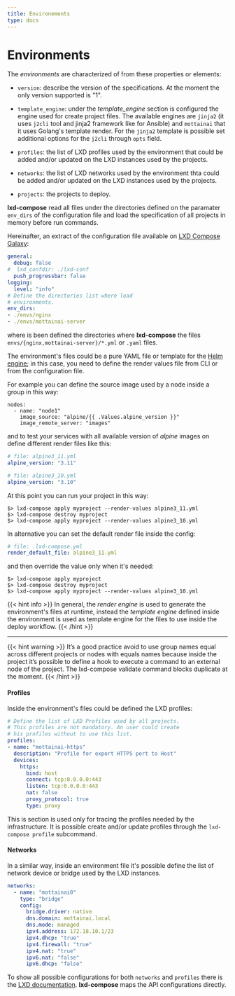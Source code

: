 ```yaml
---
title: Environements
type: docs
---
```


# Environments

The *environments* are characterized of from these properties or elements:

  * `version`: describe the version of the specifications. At the moment
    the only version supported is "1".

  * `template_engine`: under the *template_engine* section is configured
    the engine used for create project files. The available engines are
    `jinja2` (it uses `j2cli` tool and jinja2 framework like for Ansible)
    and `mottainai` that it uses Golang's template render.
    For the `jinja2` template is possible set additional options for the
    `j2cli` through `opts` field.

  * `profiles`: the list of LXD profiles used by the environment
    that could be added and/or updated on the LXD instances used
    by the projects.

  * `networks`: the list of LXD networks used by the environment
    thta could be added and/or updated on the LXD instances used
    by the projects.

  * `projects`: the projects to deploy.

**lxd-compose** read all files under the directories defined on the paramater `env_dirs`
of the configuration file and load the specification of all projects in memory before
run commands.

Hereinafter, an extract of the configuration file available on [LXD Compose Galaxy](https://github.com/MottainaiCI/lxd-compose-galaxy/blob/master/.lxd-compose):

```yaml
general:
  debug: false
#  lxd_confdir: ./lxd-conf
  push_progressbar: false
logging:
  level: "info"
# Define the directories list where load
# environments.
env_dirs:
- ./envs/nginx
- ./envs/mottainai-server
```

where is been defined the directories where **lxd-compose** the files
`envs/{nginx,mottainai-server}/*.yml` or `.yaml` files.

The environment's files could be a pure YAML file or template for
the [Helm engine](https://helm.sh/docs/chart_template_guide/);
in this case, you need to define the render values file from CLI or
from the configuration file.

For example you can define the source image used by a node inside a group
in this way:

```
nodes:
  - name: "node1"
    image_source: "alpine/{{ .Values.alpine_version }}"
    image_remote_server: "images"
```

and to test your services with all available version of *alpine* images on define different render files
like this:

```yaml
# file: alpine3_11.yml
alpine_version: "3.11"
```

```yaml
# file: alpine3_10.yml
alpine_version: "3.10"
```

At this point you can run your project in this way:

```shell
$> lxd-compose apply myproject --render-values alpine3_11.yml
$> lxd-compose destroy myproject
$> lxd-compose apply myproject --render-values alpine3_10.yml
```

In alternative you can set the default render file inside the config:

```yaml
# file: .lxd-compose.yml
render_default_file: alpine3_11.yml
```
and then override the value only when it's needed:

```shell
$> lxd-compose apply myproject
$> lxd-compose destroy myproject
$> lxd-compose apply myproject --render-values alpine3_10.yml
```

{{< hint info >}}
In general, the *render engine* is used to generate the environment's files at runtime,
instead the *template engine* defined inside the environment is used as template engine
for the files to use inside the deploy workflow.
{{< /hint >}}

***

{{< hint warning >}}
It’s a good practice avoid to use group names equal across different projects or nodes
with equals names because inside the project it’s possible to define a hook to execute
a command to an external node of the project. The lxd-compose validate command blocks
duplicate at the moment.
{{< /hint >}}


#### Profiles


Inside the environment's files could be defined the LXD profiles:

```yaml
# Define the list of LXD Profiles used by all projects.
# This profiles are not mandatory. An user could create
# his profiles without to use this list.
profiles:
- name: "mottainai-https"
  description: "Profile for export HTTPS port to Host"
  devices:
    https:
      bind: host
      connect: tcp:0.0.0.0:443
      listen: tcp:0.0.0.0:443
      nat: false
      proxy_protocol: true
      type: proxy
```

This is section is used only for tracing the profiles needed by the infrastructure.
It is possible create and/or update profiles through the `lxd-compose profile` subcommand.

#### Networks

In a similar way, inside an environment file it's possible define the list of
network device or bridge used by the LXD instances.

```yaml
networks:
  - name: "mottainai0"
    type: "bridge"
    config:
      bridge.driver: native
      dns.domain: mottainai.local
      dns.mode: managed
      ipv4.address: 172.18.10.1/23
      ipv4.dhcp: "true"
      ipv4.firewall: "true"
      ipv4.nat: "true"
      ipv6.nat: "false"
      ipv6.dhcp: "false"
```

To show all possible configurations for both `networks` and `profiles` there is the
[LXD documentation](https://lxd.readthedocs.io/en/latest/configuration/). **lxd-compose** maps
the API configurations directly.
